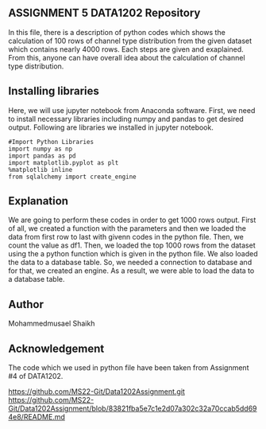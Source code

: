 ## ASSIGNMENT 5 DATA1202 Repository
In this file, there is a description of python codes which shows the calculation of 100 rows of channel type distribution from the given dataset which contains nearly 4000 rows. Each steps are given and exaplained. From this, anyone can have overall idea about the calculation of channel type distribution.

## Installing libraries
Here, we will use jupyter notebook from Anaconda software. First, we need to install necessary libraries including numpy and pandas to get desired output. Following are libraries we installed in jupyter notebook.
```
#Import Python Libraries
import numpy as np
import pandas as pd
import matplotlib.pyplot as plt
%matplotlib inline
from sqlalchemy import create_engine
```

## Explanation
We are going to perform these codes in order to get 1000 rows output. First of all, we created a function with the parameters and then we loaded the data from first row to last with givenn codes in the python file. Then, we count the value as df1. Then, we loaded the top 1000 rows from the dataset using the a python function which is given in the python file. 
We also loaded the data to a database table. So, we needed a connection to database and for that, we created an engine. As a result, we were able to load the data to a database table.

## Author
Mohammedmusael Shaikh

## Acknowledgement 
The code which we used in python file have been taken from Assignment #4 of DATA1202.

https://github.com/MS22-Git/Data1202Assignment.git
https://github.com/MS22-Git/Data1202Assignment/blob/83821fba5e7c1e2d07a302c32a70ccab5dd694e8/README.md
